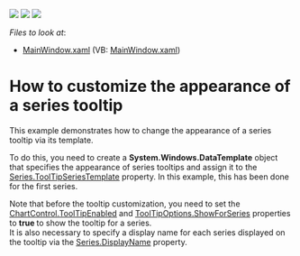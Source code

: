 <!-- default badges list -->
![](https://img.shields.io/endpoint?url=https://codecentral.devexpress.com/api/v1/VersionRange/128569646/21.1.5%2B)
[![](https://img.shields.io/badge/Open_in_DevExpress_Support_Center-FF7200?style=flat-square&logo=DevExpress&logoColor=white)](https://supportcenter.devexpress.com/ticket/details/E4084)
[![](https://img.shields.io/badge/📖_How_to_use_DevExpress_Examples-e9f6fc?style=flat-square)](https://docs.devexpress.com/GeneralInformation/403183)
<!-- default badges end -->
<!-- default file list -->
*Files to look at*:

* [MainWindow.xaml](./CS/ToolTipSeriesTemplate/MainWindow.xaml) (VB: [MainWindow.xaml](./VB/ToolTipSeriesTemplate/MainWindow.xaml))
<!-- default file list end -->
# How to customize the appearance of a series tooltip


<p>This example demonstrates how to change the appearance  of a series tooltip via its template.</p><p>To do this, you need to create a <strong>System.Windows.DataTemplate</strong> object that specifies the appearance of series tooltips and assign it to the <a href="http://help.devexpress.com/#WPF/DevExpressXpfChartsSeries_ToolTipSeriesTemplatetopic"><u>Series.ToolTipSeriesTemplate</u></a> property. In this example,  this has been done for the first series.</p><p>Note that before the tooltip customization, you need to set the <a href="http://help.devexpress.com/#WPF/DevExpressXpfChartsChartControl_ToolTipEnabledtopic"><u>ChartControl.ToolTipEnabled</u></a> and  <a href="http://help.devexpress.com/#WPF/DevExpressXpfChartsToolTipOptions_ShowForSeriestopic"><u>ToolTipOptions.ShowForSeries</u></a> properties to <strong>true</strong><strong> </strong>to show the  tooltip for a series. <br />
It is also necessary to specify a display name for each series displayed on the tooltip via the <a href="http://help.devexpress.com/#WPF/DevExpressXpfChartsSeries_DisplayNametopic"><u>Series.DisplayName</u></a> property. </p><br />


<br/>


